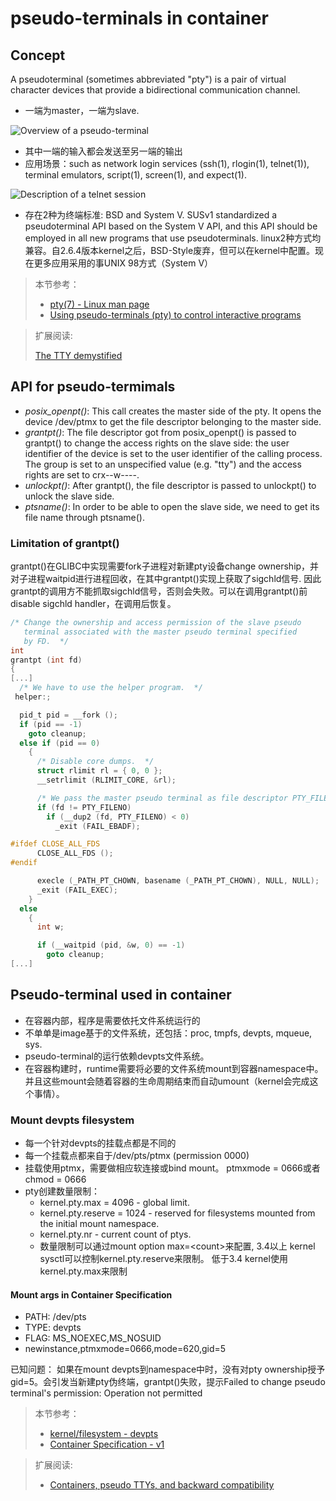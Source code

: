 # pseudo-terminals in container

## Concept

A pseudoterminal (sometimes abbreviated "pty") is a pair of virtual character devices that provide a bidirectional communication channel.

- 一端为master，一端为slave.

![Overview of a pseudo-terminal](http://rachid.koucha.free.fr/tech_corner/pty_pdip_figure_2.jpg)

- 其中一端的输入都会发送至另一端的输出
- 应用场景：such as network login services (ssh(1), rlogin(1), telnet(1)), terminal emulators, script(1), screen(1), and expect(1).

![Description of a telnet session](http://rachid.koucha.free.fr/tech_corner/pty_pdip_figure_4.jpg)

- 存在2种为终端标准: BSD and System V. SUSv1 standardized a pseudoterminal API based on the System V API, and this API should be employed in all new programs that use pseudoterminals. linux2种方式均兼容。自2.6.4版本kernel之后，BSD-Style废弃，但可以在kernel中配置。现在更多应用采用的事UNIX 98方式（System V）

> 本节参考：
>
> - [pty(7) - Linux man page](https://linux.die.net/man/7/pty)
> - [Using pseudo-terminals (pty) to control interactive programs](http://rachid.koucha.free.fr/tech_corner/pty_pdip.html)

> 扩展阅读:
>
> [The TTY demystified](http://www.linusakesson.net/programming/tty/index.php)

## API for pseudo-termimals

- *posix_openpt()*: This call creates the master side of the pty. It opens the device /dev/ptmx to get the file descriptor belonging to the master side.
- *grantpt()*: The file descriptor got from posix_openpt() is passed to grantpt() to change the access rights on the slave side: the user identifier of the device is set to the user identifier of the calling process. The group is set to an unspecified value (e.g. "tty") and the access rights are set to crx--w----.
- *unlockpt()*: After grantpt(), the file descriptor is passed to unlockpt() to unlock the slave side.
- *ptsname()*: In order to be able to open the slave side, we need to get its file name through ptsname().

### Limitation of grantpt()

grantpt()在GLIBC中实现需要fork子进程对新建pty设备change ownership，并对子进程waitpid进行进程回收，在其中grantpt()实现上获取了sigchld信号. 因此grantpt的调用方不能抓取sigchld信号，否则会失败。可以在调用grantpt()前disable sigchld handler，在调用后恢复。

```c
/* Change the ownership and access permission of the slave pseudo
   terminal associated with the master pseudo terminal specified
   by FD.  */
int
grantpt (int fd)
{
[...]
  /* We have to use the helper program.  */
 helper:;

  pid_t pid = __fork ();
  if (pid == -1)
    goto cleanup;
  else if (pid == 0)
    {
      /* Disable core dumps.  */
      struct rlimit rl = { 0, 0 };
      __setrlimit (RLIMIT_CORE, &rl);

      /* We pass the master pseudo terminal as file descriptor PTY_FILENO.  */
      if (fd != PTY_FILENO)
        if (__dup2 (fd, PTY_FILENO) < 0)
          _exit (FAIL_EBADF);

#ifdef CLOSE_ALL_FDS
      CLOSE_ALL_FDS ();
#endif

      execle (_PATH_PT_CHOWN, basename (_PATH_PT_CHOWN), NULL, NULL);
      _exit (FAIL_EXEC);
    }
  else
    {
      int w;

      if (__waitpid (pid, &w, 0) == -1)
        goto cleanup;
[...]
```

## Pseudo-terminal used in container

- 在容器内部，程序是需要依托文件系统运行的
- 不单单是image基于的文件系统，还包括：proc, tmpfs, devpts, mqueue, sys.
- pseudo-terminal的运行依赖devpts文件系统。
- 在容器构建时，runtime需要将必要的文件系统mount到容器namespace中。并且这些mount会随着容器的生命周期结束而自动umount（kernel会完成这个事情）。

### Mount devpts filesystem

- 每一个针对devpts的挂载点都是不同的
- 每一个挂载点都来自于/dev/pts/ptmx (permission 0000)
- 挂载使用ptmx，需要做相应软连接或bind mount。 ptmxmode = 0666或者chmod = 0666
- pty创建数量限制：
  - kernel.pty.max = 4096 - global limit.
  - kernel.pty.reserve = 1024 - reserved for filesystems mounted from the initial mount namespace.
  - kernel.pty.nr - current count of ptys.
  - 数量限制可以通过mount option max=\<count\>来配置, 3.4以上 kernel sysctl可以控制kernel.pty.reserve来限制。 低于3.4 kernel使用kernel.pty.max来限制

#### Mount args in Container Specification

- PATH: /dev/pts
- TYPE: devpts
- FLAG: MS_NOEXEC,MS_NOSUID
- newinstance,ptmxmode=0666,mode=620,gid=5

已知问题： 如果在mount devpts到namespace中时，没有对pty ownership授予gid=5。会引发当新建pty伪终端，grantpt()失败，提示Failed to change pseudo terminal's permission: Operation not permitted

> 本节参考：
>
> - [kernel/filesystem - devpts](https://www.kernel.org/doc/Documentation/filesystems/devpts.txt)
> - [Container Specification - v1](https://github.com/opencontainers/runc/blob/master/libcontainer/SPEC.md)

> 扩展阅读:
>
> - [Containers, pseudo TTYs, and backward compatibility](https://lwn.net/Articles/688809/)
